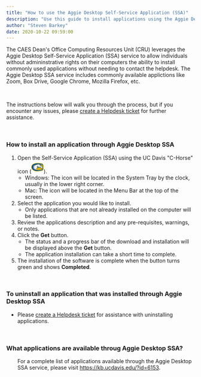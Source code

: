 ```yaml
---
title: "How to use the Aggie Desktop Self-Service Application (SSA)"
description: "Use this guide to install applications using the Aggie Desktop Self-Service Application (SSA) service."
author: "Steven Barkey"
date: 2020-10-22 09:59:00
---
```


<p>The CAES Dean's Office Computing Resources Unit (CRU) leverages the Aggie Desktop Self-Service Application (SSA) service to allow individuals without admininstrative rights on their computers the ability to install commonly used applications without needing to contact the helpdesk.  The Aggie Desktop SSA service includes commonly available applictions like Zoom, Box Drive, Google Chrome, Mozilla Firefox, etc.</p>
<br />
<p>The instructions below will walk you through the process, but if you encounter any issues, please <a class="external-link" href="https://caeshelp.ucdavis.edu" target="_blank">create a Helpdesk ticket</a> for further assistance.</p>
<br />
<h3>How to install an application through Aggie Desktop SSA</h3>
<ol style="PADDING-LEFT: 30px">
  <li>Open the Self-Service Application (SSA) using the UC Davis "C-Horse" icon (<img src="/media/helpdesk/c-horse.png" alt="UC Davis C-Horse">).
    <ul style="PADDING-LEFT: 20px">
      <li>Windows: The icon will be located in the System Tray by the clock, usually in the lower right corner.</li>
      <li>Mac: The icon will be located in the Menu Bar at the top of the screen.</li>
    </ul>
  </li>
  <li>Select the application you would like to install.
    <ul style="PADDING-LEFT: 20px">
      <li>Only applications that are not already installed on the computer will be listed.</li>
    </ul>
  </li>
  <li>Review the applications description and any pre-requisites, warnings, or notes.</li>
  <li>Click the <b>Get</b> button.
    <ul style="PADDING-LEFT: 20px">
      <li>The status and a progress bar of the download and installation will be displayed above the <b>Get</b> button.</li>
      <li>The application installation can take a short time to complete.</li>
    </ul>
  </li>
  <li>The installation of the software is complete when the button turns green and shows <b>Completed</b>.</li>
</ol>
<br />
<h3>To uninstall an application that was installed through Aggie Desktop SSA</h3>
<ul style="PADDING-LEFT: 30px">
  <li>Please <a class="external-link" href="https://caeshelp.ucdavis.edu" target="_blank">create a Helpdesk ticket</a> for assistance with uninstalling applications.</li>
</ul>
<br />
<h3>What applications are available throug Aggie Desktop SSA?</h3>
<p style="PADDING-LEFT: 30px">For a complete list of applications available through the Aggie Desktop SSA service, please visit <a class="external-link" href="https://kb.ucdavis.edu/?id=6153" target="_blank">https://kb.ucdavis.edu/?id=6153</a>.</p>
